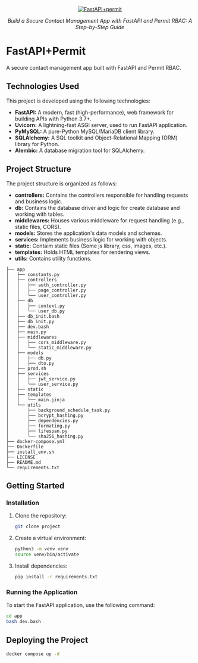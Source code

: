 <!-- todo -->
<!-- add image to this header -->
<p align="center">
  <a href=""><img src="" alt="FastAPI+permit"></a>
</p>
<p align="center">
    <em>Build a Secure Contact Management App with FastAPI and Permit RBAC: A Step-by-Step Guide</em>
</p>
<!-- todo -->

# FastAPI+Permit

A secure contact management app built with FastAPI and Permit RBAC.

## Technologies Used

This project is developed using the following technologies:

- **FastAPI:** A modern, fast (high-performance), web framework for building APIs with Python 3.7+.
- **Uvicorn:** A lightning-fast ASGI server, used to run FastAPI application.
- **PyMySQL:** A pure-Python MySQL/MariaDB client library.
- **SQLAlchemy:** A SQL toolkit and Object-Relational Mapping (ORM) library for Python.
- **Alembic:** A database migration tool for SQLAlchemy.

## Project Structure

The project structure is organized as follows:

- **controllers:** Contains the controllers responsible for handling requests and business logic.
- **db:** Contains the database driver and logic for create database and working with tables.
- **middlewares:** Houses various middleware for request handling (e.g., static files, CORS).
- **models:** Stores the application's data models and schemas.
- **services:** Implements business logic for working with objects.
- **static:** Contaim static files (Some js library, css, images, etc.).
- **templates:** Holds HTML templates for rendering views.
- **utils:** Contains utility functions.

```
├── app
│   ├── constants.py
│   ├── controllers
│   │   ├── auth_controller.py
│   │   ├── page_controller.py
│   │   └── user_controller.py
│   ├── db
│   │   ├── context.py
│   │   └── user_db.py
│   ├── db_init.bash
│   ├── db_init.py
│   ├── dev.bash
│   ├── main.py
│   ├── middlewares
│   │   ├── cors_middleware.py
│   │   └── static_middleware.py
│   ├── models
│   │   ├── db.py
│   │   ├── dto.py
│   ├── prod.sh
│   ├── services
│   │   ├── jwt_service.py
│   │   └── user_service.py
│   ├── static
│   ├── templates
│   │   └── main.jinja
│   └── utils
│       ├── background_schedule_task.py
│       ├── bcrypt_hashing.py
│       ├── dependencies.py
│       ├── formating.py
│       ├── lifespan.py
│       └── sha256_hashing.py
├── docker-compose.yml
├── Dockerfile
├── install_env.sh
├── LICENSE
├── README.md
└── requirements.txt
```

## Getting Started

### Installation

1. Clone the repository:

   ```bash
   git clone project
   ```

2. Create a virtual environment:

   ```bash
   python3 -m venv venv
   source venv/bin/activate

   ```

3. Install dependencies:

   ```bash
   pip install -r requirements.txt
   ```

### Running the Application

To start the FastAPI application, use the following command:

```bash
cd app
bash dev.bash
```

## Deploying the Project

```sh
docker compose up -d
```
